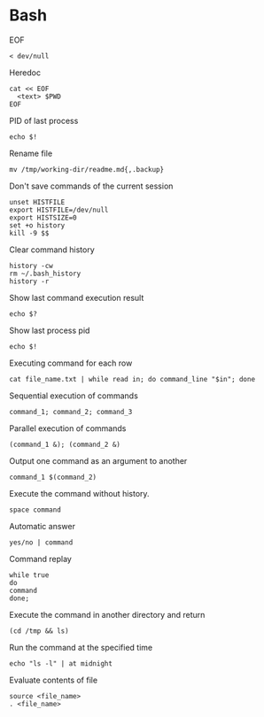 # Bash

EOF
```
< dev/null
```

Heredoc
```
cat << EOF
  <text> $PWD
EOF
```

PID of last process
```
echo $!
```

Rename file
```
mv /tmp/working-dir/readme.md{,.backup}
```

Don't save commands of the current session
```
unset HISTFILE
export HISTFILE=/dev/null
export HISTSIZE=0
set +o history
kill -9 $$
```

Clear command history
```
history -cw
rm ~/.bash_history
history -r
```

Show last command execution result
```
echo $?
```

Show last process pid
```
echo $!
```

Executing command for each row
```
cat file_name.txt | while read in; do command_line "$in"; done
```

Sequential execution of commands
```
command_1; command_2; command_3
```

Parallel execution of commands
```
(command_1 &); (command_2 &)
```

Output one command as an argument to another
```
command_1 $(command_2)
```

Execute the command without history.
```
space command
```

Automatic answer
```
yes/no | command
```

Сommand replay
```
while true
do
command
done;
```

Execute the command in another directory and return
```
(cd /tmp && ls)
```

Run the command at the specified time
```
echo "ls -l" | at midnight
```

Evaluate contents of file
```
source <file_name>
. <file_name>
```
